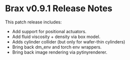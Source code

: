 # Brax v0.9.1 Release Notes

This patch release includes:
* Add support for positional actuators.
* Add fluid viscosity + density via box model.
* Adds cylinder collider (but only for wafer-thin cylinders)
* Bring back dm_env and torch env wrappers.
* Bring back image rendering via pytinyrenderer.

